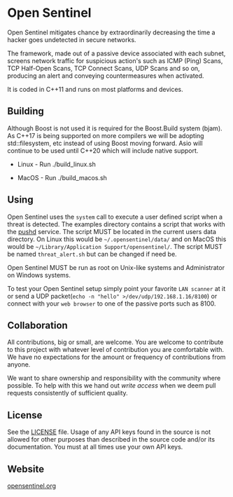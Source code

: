 # Open Sentinel

Open Sentinel mitigates chance by extraordinarily decreasing the time a hacker goes undetected in secure networks.

The framework, made out of a passive device associated with each subnet, screens network traffic for suspicious action's such as ICMP (Ping) Scans, TCP Half-Open Scans, TCP Connect Scans, UDP Scans and so on, producing an alert and conveying countermeasures when activated.

It is coded in C++11 and runs on most platforms and devices.

## Building

Although Boost is not used it is required for the Boost.Build system (bjam). As C++17 is being supported on more compilers we will be adopting std::filesystem, etc instead of using Boost moving forward. Asio will continue to be used until C++20 which will include native support.

 * Linux - Run ./build_linux.sh

 * MacOS - Run ./build_macos.sh

## Using

Open Sentinel uses the `system` call to execute a user defined script when a threat is detected. The examples directory contains a script that works with the [pushd](https://pushed.co) service. The script MUST be located in the current users data directory. On Linux this would be `~/.opensentinel/data/` and on MacOS this would be `~/Library/Application Support/opensentinel/`. The script MUST be named `threat_alert.sh` but can be changed if need be.

Open Sentinel MUST be run as root on Unix-like systems and Administrator on Windows systems.

To test your Open Sentinel setup simply point your favorite `LAN scanner` at it or send a UDP packet(`echo -n "hello" >/dev/udp/192.168.1.16/8100`) or connect with your `web browser` to one of the passive ports such as 8100.

## Collaboration

All contributions, big or small, are welcome. You are welcome to contribute to this project with whatever level of contribution you are comfortable with. We have no expectations for the amount or frequency of contributions from anyone.

We want to share ownership and responsibility with the community where possible. To help with this we hand out *write access* when we deem pull requests consistently of sufficient quality.

## License

See the [LICENSE](LICENSE) file. Usage of any API keys found in the source is not allowed for other purposes than described in the source code and/or its documentation. You must at all times use your own API keys.

## Website

[opensentinel.org](http://opensentinel.org)


